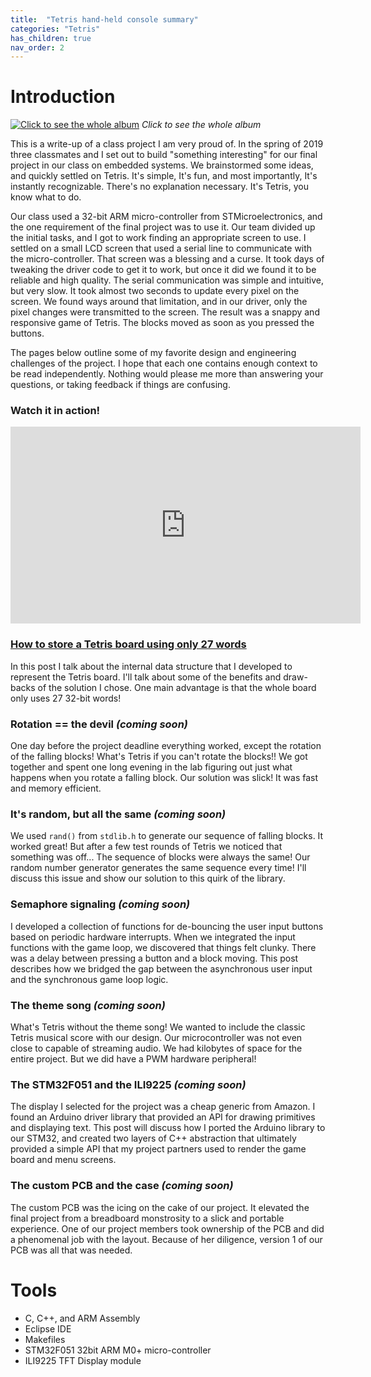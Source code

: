 ```yaml
---
title:  "Tetris hand-held console summary"
categories: "Tetris"
has_children: true
nav_order: 2
---
```


# Introduction

[![Click to see the whole album](https://i.imgur.com/9mwxCgN.jpeg)](https://imgur.com/gallery/V4nO59C)
*Click to see the whole album*

This is a write-up of a class project I am very proud of. In the spring of 2019 three classmates and I set out to build "something interesting" for our final project in our class on embedded systems. We brainstormed some ideas, and quickly settled on Tetris. It's simple, It's fun, and most importantly, It's instantly recognizable. There's no explanation necessary. It's Tetris, you know what to do. 

Our class used a 32-bit ARM micro-controller from STMicroelectronics, and the one requirement of the final project was to use it. Our team divided up the initial tasks, and I got to work finding an appropriate screen to use. I settled on a small LCD screen that used a serial line to communicate with the micro-controller. That screen was a blessing and a curse. It took days of tweaking the driver code to get it to work, but once it did we found it to be reliable and high quality. The serial communication was simple and intuitive, but very slow. It took almost two seconds to update every pixel on the screen. We found ways around that limitation, and in our driver, only the pixel changes were transmitted to the screen. The result was a snappy and responsive game of Tetris. The blocks moved as soon as you pressed the buttons.

The pages below outline some of my favorite design and engineering challenges of the project. I hope that each one contains enough context to be read independently. Nothing would please me more than answering your questions, or taking feedback if things are confusing.

### Watch it in action!
<iframe width="560" height="315" src="https://www.youtube.com/embed/Zn4HCWd0aRU" frameborder="0" allow="accelerometer; autoplay; clipboard-write; encrypted-media; gyroscope; picture-in-picture" allowfullscreen></iframe>

### [How to store a Tetris board using only 27 words](board)
In this post I talk about the internal data structure that I developed to represent the Tetris board. I'll talk about some of the benefits and draw-backs of the solution I chose. One main advantage is that the whole board only uses 27 32-bit words!
	
### Rotation == the devil *(coming soon)*
One day before the project deadline everything worked, except the rotation of the falling blocks! What's Tetris if you can't rotate the blocks!! We got together and spent one long evening in the lab figuring out just what happens when you rotate a falling block. Our solution was slick! It was fast and memory efficient.
		
### It's random, but all the same *(coming soon)*
We used ```rand()``` from ```stdlib.h``` to generate our sequence of falling blocks. It worked great! But after a few test rounds of Tetris we noticed that something was off... The sequence of blocks were always the same! Our random number generator generates the same sequence every time! I'll discuss this issue and show our solution to this quirk of the library. 
	
### Semaphore signaling *(coming soon)*
I developed a collection of functions for de-bouncing the user input buttons based on periodic hardware interrupts. When we integrated the input functions with the game loop, we discovered that things felt clunky. There was a delay between pressing a button and a block moving. This post describes how we bridged the gap between the asynchronous user input and the synchronous game loop logic.
	
### The theme song *(coming soon)*
What's Tetris without the theme song! We wanted to include the classic Tetris musical score with our design. Our microcontroller was not even close to capable of streaming audio. We had kilobytes of space for the entire project. But we did have a PWM hardware peripheral! 
	
### The STM32F051 and the ILI9225 *(coming soon)*
The display I selected for the project was a cheap generic from Amazon. I found an Arduino driver library that provided an API for drawing primitives and displaying text. This post will discuss how I ported the Arduino library to our STM32, and created two layers of C++ abstraction that ultimately provided a simple API that my project partners used to render the game board and menu screens.

### The custom PCB and the case *(coming soon)*
The custom PCB was the icing on the cake of our project. It elevated the final project from a breadboard monstrosity to a slick and portable experience. One of our project members took ownership of the PCB and did a phenomenal job with the layout. Because of her diligence, version 1 of our PCB was all that was needed.

# Tools
  * C, C++, and ARM Assembly
  * Eclipse IDE
  * Makefiles
  * STM32F051 32bit ARM M0+ micro-controller
  * ILI9225 TFT Display module
